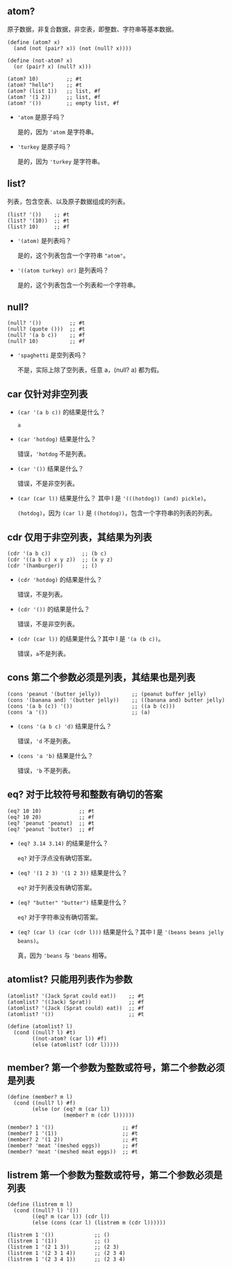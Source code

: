 
## atom?

原子数据，非复合数据，非空表，即整数、字符串等基本数据。

    (define (atom? x)
      (and (not (pair? x)) (not (null? x))))

    (define (not-atom? x)
      (or (pair? x) (null? x)))

    (atom? 10)         ;; #t
    (atom? "hello")    ;; #t
    (atom? (list 1))   ;; list, #f
    (atom? '(1 2))     ;; list, #f
    (atom? '())        ;; empty list, #f

* `'atom` 是原子吗？

    是的，因为 `'atom` 是字符串。

* `'turkey` 是原子吗？

    是的，因为 `'turkey` 是字符串。


## list?

列表，包含空表、以及原子数据组成的列表。

    (list? '())    ;; #t
    (list? '(10))  ;; #t
    (list? 10)     ;; #f

* `'(atom)` 是列表吗？

    是的，这个列表包含一个字符串 `"atom"`。

* `'((atom turkey) or)` 是列表吗？

   是的，这个列表包含一个列表和一个字符串。


## null?

    (null? '())         ;; #t
    (null? (quote ()))  ;; #t
    (null? '(a b c))    ;; #f
    (null? 10)          ;; #f

* `'spaghetti` 是空列表吗？

    不是，实际上除了空列表，任意 a，(null? a) 都为假。


## car 仅针对非空列表

* `(car '(a b c))` 的结果是什么？

    `a`

* `(car 'hotdog)` 结果是什么？

    错误，`'hotdog` 不是列表。

* `(car '())` 结果是什么？

    错误，不是非空列表。

* `(car (car l))` 结果是什么？ 其中 l 是 `'(((hotdog)) (and) pickle)`。

    `(hotdog)`，因为 `(car l)` 是 `((hotdog))`，包含一个字符串的列表的列表。


## cdr 仅用于非空列表，其结果为列表

    (cdr '(a b c))          ;; (b c)
    (cdr '((a b c) x y z))  ;; (x y z)
    (cdr '(hamburger))      ;; ()

* `(cdr 'hotdog)` 的结果是什么？

    错误，不是列表。

* `(cdr '())` 的结果是什么？

    错误，不是非空列表。

* `(cdr (car l))` 的结果是什么？其中 l 是 `'(a (b c))`。

    错误，`a`不是列表。


## cons 第二个参数必须是列表，其结果也是列表

    (cons 'peanut '(butter jelly))          ;; (peanut buffer jelly)
    (cons '(banana and) '(butter jelly))    ;; ((banana and) butter jelly)
    (cons '(a b (c)) '())                   ;; ((a b (c)))
    (cons 'a '())                           ;; (a)

* `(cons '(a b c) 'd)` 结果是什么？

    错误，`'d` 不是列表。

* `(cons 'a 'b)` 结果是什么？

    错误，`'b` 不是列表。


## eq? 对于比较符号和整数有确切的答案

    (eq? 10 10)            ;; #t
    (eq? 10 20)            ;; #f
    (eq? 'peanut 'peanut)  ;; #t
    (eq? 'peanut 'butter)  ;; #f

* `(eq? 3.14 3.14)` 的结果是什么？

    `eq?` 对于浮点没有确切答案。

* `(eq? '(1 2 3) '(1 2 3))` 结果是什么？

    `eq?` 对于列表没有确切答案。

* `(eq? "butter" "butter")` 结果是什么？

    `eq?` 对于字符串没有确切答案。

* `(eq? (car l) (car (cdr l)))` 结果是什么？其中 l 是 `'(beans beans jelly beans)`。

    真，因为 `'beans` 与 `'beans` 相等。


## atomlist? 只能用列表作为参数

    (atomlist? '(Jack Sprat could eat))    ;; #t
    (atomlist? '((Jack) Sprat))            ;; #f
    (atomlist? '(Jack (Sprat could) eat))  ;; #f
    (atomlist? '())                        ;; #t

    (define (atomlist? l)
      (cond ((null? l) #t)
            ((not-atom? (car l)) #f)
            (else (atomlist? (cdr l)))))


## member? 第一个参数为整数或符号，第二个参数必须是列表

    (define (member? m l)
      (cond ((null? l) #f)
            (else (or (eq? m (car l))
                      (member? m (cdr l))))))

    (member? 1 '())                      ;; #f
    (member? 1 '(1))                     ;; #t
    (member? 2 '(1 2))                   ;; #t
    (member? 'meat '(meshed eggs))       ;; #f
    (member? 'meat '(meshed meat eggs))  ;; #t


## listrem 第一个参数为整数或符号，第二个参数必须是列表

    (define (listrem m l)
      (cond ((null? l) '())
            ((eq? m (car l)) (cdr l))
            (else (cons (car l) (listrem m (cdr l))))))

    (listrem 1 '())             ;; ()
    (listrem 1 '(1))            ;; ()
    (listrem 1 '(2 1 3))        ;; (2 3)
    (listrem 1 '(2 3 1 4))      ;; (2 3 4)
    (listrem 1 '(2 3 4 1))      ;; (2 3 4)

